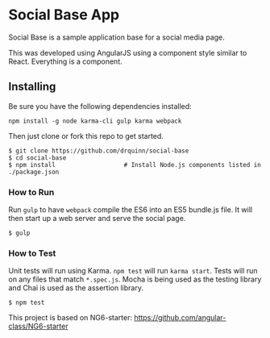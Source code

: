 Social Base App
========

Social Base is a sample application base for a social media page.

This was developed using AngularJS using a component style similar to React. Everything is a component.

## Installing

Be sure you have the following dependencies installed:
```
npm install -g node karma-cli gulp karma webpack
```

Then just clone or fork this repo to get started.

```shell
$ git clone https://github.com/drquinn/social-base
$ cd social-base
$ npm install                   # Install Node.js components listed in ./package.json
```

### How to Run

Run `gulp` to have `webpack` compile the ES6 into an ES5 bundle.js file. It will then start up a web server and serve the social page.

```shell
$ gulp                          
```

### How to Test

Unit tests will run using Karma. `npm test` will run `karma start`. Tests will run on any files that match `*.spec.js`.
Mocha is being used as the testing library and Chai is used as the assertion library.

```shell
$ npm test
```

This project is based on NG6-starter:
https://github.com/angular-class/NG6-starter
